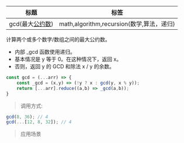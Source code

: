 |  标题   | 标签  |
|  ----  | ----  |
| gcd(最大[公约数](https://baike.baidu.com/item/%E5%85%AC%E7%BA%A6%E6%95%B0/1063409?fr=aladdin)) | math,algorithm,recursion(数学,算法，递归) |

计算两个或多个数字/数组之间的最大公约数。

* 内部 _gcd 函数使用递归。
* 基本情况是 y 等于 0。在这种情况下，返回 x。
* 否则，返回 y 的 GCD 和除法 x / y 的余数。


```js
const gcd = (...arr) => {
    const _gcd = (x,y) => (!y ? x : gcd(y, x % y));
    return [...arr].reduce((a,b) => _gcd(a,b));
}
```

> 调用方式:

```js
gcd(8, 36); // 4
gcd(...[12, 8, 32]); // 4
```

> 应用场景





